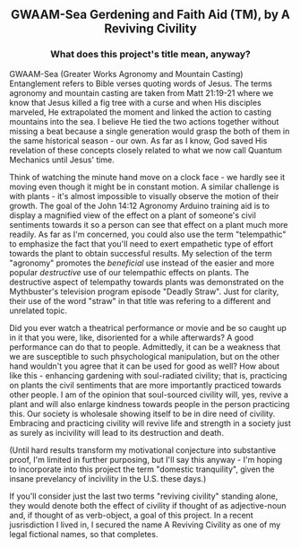 ##  <p align="center">GWAAM-Sea Gerdening and Faith Aid (TM), by A Reviving Civility
###  <p align="center">What does this project's title mean, anyway?

GWAAM-Sea (Greater Works Agronomy and Mountain Casting) Entanglement refers to Bible verses quoting words of Jesus.  The terms agronomy and mountain casting are taken from Matt 21:19-21 where we know that Jesus killed a fig tree with a curse and when His disciples marveled, He extrapolated the moment and linked the action to casting mountains into the sea.  I believe He tied the two actions together without missing a beat because a single generation would grasp the both of them in the same historical season - our own.  As far as I know, God saved His revelation of these concepts closely related to what we now call Quantum Mechanics until Jesus' time.  

Think of watching the minute hand move on a clock face - we hardly see it moving even though it might be in constant motion.  A similar challenge is with plants - it's almost impossible to visually observe the motion of their growth.  The goal of the John 14:12 Agronomy Arduino training aid is to display a magnified view of the effect on a plant of someone's civil sentiments towards it so a person can see that effect on a plant much more readily.  As far as I'm concerned, you could also use the term "telempathic" to emphasize the fact that you'll need to exert empathetic type of effort towards the plant to obtain successful results.  My selection of the term "agronomy" promotes the *beneficial* use instead of the easier and more popular *destructive* use of our telempathic effects on plants.  The destructive aspect of telempathy towards plants was demonstrated on the Mythbuster's television program episode "Deadly Straw".  Just for clarity, their use of the word "straw" in that title was refering to a different and unrelated topic.

Did you ever watch a theatrical performance or movie and be so caught up in it that you were, like, disoriented for a while afterwards?  A good performance can do that to people.  Admittedly, it can be a weakness that we are susceptible to such phsychological manipulation, but on the other hand wouldn't you agree that it can be used for good as well?  How about like this - enhancing gardening with soul-radiated civility; that is, practicing on plants the civil sentiments that are more importantly practiced towards other people.  I am of the opinion that soul-sourced civility will, yes, revive a plant and will also enlarge kindness towards people in the person practicing this.  Our society is wholesale showing itself to be in dire need of civility.  Embracing and practicing civility will revive life and strength in a society just as surely as incivility will lead to its destruction and death.

(Until hard results transform my motivational conjecture into substantive proof, I'm limited in further purposing, but I'll say this anyway - I'm hoping to incorporate into this project the term "domestic tranquility", given the insane prevelancy of incivility in the U.S. these days.)

If you'll consider just the last two terms "reviving civility" standing alone, they would denote both the effect of civility if thought of as adjective-noun and, if thought of as verb-object, a goal of this project.  In a recent jusrisdiction I lived in, I secured the name A Reviving Civility as one of my legal fictional names, so that completes.

